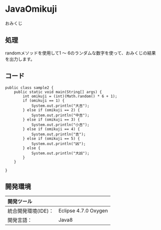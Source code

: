 # JavaOmikuji
おみくじ

## 処理
randomメソッドを使用して1 ～ 6のランダムな数字を使って、おみくじの結果を出力します。

## コード
```
public class sample2 {
	public static void main(String[] args) {
		int omikuji = (int)(Math.random() * 6 + 1);
		if (omikuji == 1) {
			System.out.println("大吉");
		} else if (omikuji == 2) {
			System.out.println("中吉");
		} else if (omikuji == 3) {
			System.out.println("小吉");
		} else if (omikuji == 4) {
			System.out.println("吉");
		} else if (omikuji == 5) {
			System.out.println("凶");
		} else {
			System.out.println("大凶");
		}
	}

}
```

## 開発環境
| 開発ツール |  |
|:-|:-|
| 統合開発環境(IDE)： | Eclipse 4.7.0 Oxygen |
| 開発言語： | Java8 |
